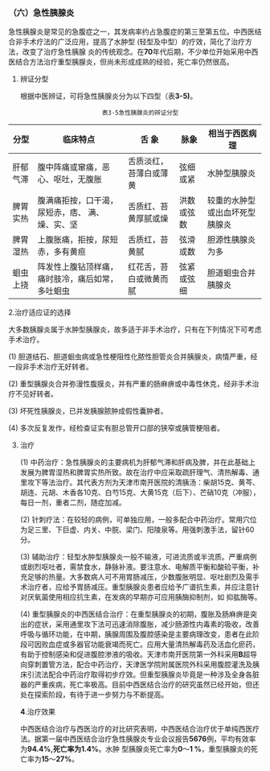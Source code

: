 ### （六）急性胰腺炎

急性胰腺炎是常见的急腹症之一，其发病率约占急腹症的第三至第五位。中西医结合非手术疗法的广泛应用，提高了水肿型 (轻型及中型）的疗效，简化了治疗方法，改变了治疗急性胰腺 炎的传统观念。在**70**年代后期，不少单位开始采用中西医结合方法治疗重型胰腺炎，但尚未形成成熟的经验，死亡率仍然很高。

1. 辨证分型

   根据中医辨证，可将急性胰腺炎分为以下四型（表**3-5)**。

```
                          表3-5急性胰腺炎的辨证分型
```

| 分型     | 临床特点                                         | 舌  象                 | 脉象       | 相当于西医病理                 |
| -------- | ------------------------------------------------ | ---------------------- | ---------- | ------------------------------ |
| 肝郁气滞 | 腹中阵痛或窜痛，恶心、呕吐，无腹胀               | 舌质淡红，苔薄白或薄黄 | 弦细或紧   | 水肿型胰腺炎                   |
| 脾胃实热 | 腹满痛拒按，口干渴，尿短赤，痞、 满、燥、实、坚  | 舌质红、苔黄厚腻或燥   | 洪数或弦数 | 较重的水肿型或出血坏死型胰腺炎 |
| 脾胃湿热 | 上腹胀痛，拒按，尿短赤，多有黄疸                 | 舌质红，苔黄腻         | 弦滑或数   | 胆源性胰腺炎为多               |
| 蛔虫上挠 | 阵发性上腹钻顶样痛，痛时肢冷，痛后如常，多吐蛔虫 | 红花舌，苔白或微黄而腻 | 弦紧或弦细 | 胆道蛔虫合并胰腺炎             |

 2.治疗适应证的选择

大多数胰腺炎属于水肿型胰腺炎，故多适于非手术治疗，只有在下列情况下可考虑手术治疗。

(1)  胆道结石、胆道蛔虫病或急性梗阻性化脓性胆管炎合并胰腺炎，病情严重，经一段非手术治疗无好转者。

(2) 重型胰腺炎合并弥漫性腹膜炎，并有严重的肠麻痹或中毒性休克，经非手术治疗不见好转者。

(3) 坏死性胰腺炎，已并发胰腺脓肿成假性囊肿者。

  (4) 多次反复发作，经检查证实有胆总管开口部的狭窄或胰管梗阻者。

3. 治疗

   (1) 中药治疗：急性胰腺炎的主要病机为肝郁气滞和肝病及脾，并在此基础上发展为脾胃湿热和脾胃实热所致。故在治疗中应采取疏肝理气、清热解毒、通里攻下等法治疗。其代表方剂为天津市南开医院的清胰汤：柴胡15克、黄芩、胡连、元胡、木香各10克、白芍15克、大黄15克（后下）、芒硝10克（冲服），每日一剂，重者二剂，随症加减。

   (2)  针刺疗法：在较轻的病例，可单独应用，一般多配合中药治疗。常用穴位为足三里、下巨虚、内关、中脘、梁门、阳陵泉等。用强刺激手法，留针60分。

   (3) 辅助治疗：轻型水肿型胰腺炎一般不输液，可进流质或半流质。严重病例或剧烈呕吐者，需禁食水，静脉补液。要注意水、电解质平衡和酸硷平衡，补充足够的热量。大多数病人可不用胃肠减压，少数腹胀明显、呕吐剧烈及需手术治疗者，应给予胃肠减压。重型胰腺炎患者应给予广谱抗生素，并应注意针对厌氧菌使用相应抗生素，在发病的早期亦可应用胰酶抑制剂，如 抑肱酶等。

   (4)   重型胰腺炎的中西医结合治疗：在重型胰腺炎的初期，腹胀及肠麻痹是突出的症状，采用通里攻下法可迅速消除腹胀，减少肠源性内毒素的吸收，改善呼吸与循环功能，在中期，胰腺周围及腹腔感染是主要病理改变，患者在此阶段可因败血症或多器官功能衰竭而死亡。应用大量清热解毒药及活血化瘀药，有助于控制感染和促进腹腔渗液的吸收。天津市南开医院第一外科采用**B**超导向穿刺置管方法，配合中药治疗，天津医学院附属医院外科采用腹腔灌洗及胰床引流法配合中药治疗取得初步疗效。但重型胰腺炎毕竟是一种涉及全身各脏器的严重疾病，死亡率极高。目前中西医结合治疗的研究虽然已经开始，但还处在探索阶段，有待于进一步努力与不断提高。

   **4**.治疗效果

   中西医结合治疗与西医治疗的对比研究表明，中西医结合治疗优于单纯西医疗法。据第一届中西医结合治疗急性胰腺炎专业会议报告**5676**例，平均有效率为**94.4%,**死亡率为**1.4%**。水肿 型胰腺炎死亡率为**0**〜**1 %**，重型胰腺炎的死亡率为**15**〜**27%**。